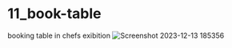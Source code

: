 # 11_book-table
 booking table in chefs exibition
![Screenshot 2023-12-13 185356](https://github.com/Jeel1312/11_book-table/assets/153166867/143f39b1-55ce-46d9-a7bc-f0ed41edbbbd)

